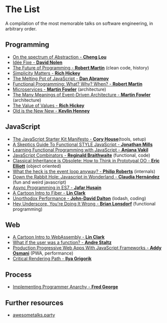 # The List
A compilation of the most memorable talks on software engineering, in arbitrary order.

## Programming
* [On the spectrum of Abstraction - **Cheng Lou**](https://www.youtube.com/watch?v=mVVNJKv9esE)
* [Idée Fixe - **David Nolen**](https://www.youtube.com/watch?v=lzXHMy4ewtM)
* [The Future of Programming - **Robert Martin**](https://www.youtube.com/watch?v=ecIWPzGEbFc&t=1638s) (clean code, history)
* [Simplicity Matters - **Rich Hickey**](https://www.youtube.com/watch?v=rI8tNMsozo0)
* [The Melting Pot of JavaScript - **Dan Abramov**](https://www.youtube.com/watch?v=G39lKaONAlA)
* [Functional Programming: What? Why? When? - **Robert Martin**](https://vimeo.com/97514630)
* [Microservices - **Martin Fowler**](https://www.youtube.com/watch?v=wgdBVIX9ifA) (architecture)
* [The Many Meanings of Event-Driven Architecture - **Martin Fowler**](https://www.youtube.com/watch?v=STKCRSUsyP0) (architecture)
* [The Value of Values - **Rich Hickey**](https://www.infoq.com/presentations/Value-Values)
* [Old is the New New - **Kevlin Henney**](https://www.youtube.com/watch?v=AbgsfeGvg3E)

## JavaScript
* [The JavaScript Starter Kit Manifesto - **Cory House**](https://www.youtube.com/watch?v=jubd2opc4Ps)(tools, setup)
* [A Skeptics Guide To Functional STYLE JavaScript - **Jonathan Mills**](https://www.youtube.com/watch?v=oF9XTJoScOE)
* [Learning Functional Programming with JavaScript - **Anjana Vakil**](https://www.youtube.com/watch?v=e-5obm1G_FY)
* [JavaScript Combinators - **Reginald Braithwaite**](https://www.youtube.com/watch?v=3t75HPU2c44) (functional, code)
* [Classical Inheritance is Obsolete: How to Think in Prototypal OO - **Eric Elliott**](https://www.youtube.com/watch?v=lKCCZTUx0sI) (object oriented)
* [What the heck is the event loop anyway? - **Philip Roberts**](https://www.youtube.com/watch?v=8aGhZQkoFbQ) (internals)
* [Down the Rabbit Hole: Javascript in Wonderland - **Claudia Hernández**](https://www.youtube.com/watch?v=gE9xn-KOp1I) (fun and weird javascript)
* [Async Programming in ES7 - **Jafar Husain**](https://www.youtube.com/watch?v=lil4YCCXRYc)
* [A Cartoon Intro to Fiber - **Lin Clark**](https://www.youtube.com/watch?v=ZCuYPiUIONs)
* [Unorthodox Performance - **John-David Dalton**](https://www.youtube.com/watch?v=NthmeLEhDDM) (lodash, coding)
* [Hey Underscore, You're Doing It Wrong - **Brian Lonsdorf**](https://www.youtube.com/watch?v=m3svKOdZijA) (functional programming)

## Web
* [A Cartoon Intro to WebAssembly - **Lin Clark**](https://www.youtube.com/watch?v=HktWin_LPf4)
* [What if the user was a function? - **Andre Staltz**](https://www.youtube.com/watch?v=1zj7M1LnJV4)
* [Production Progressive Web Apps With JavaScript Frameworks - **Addy Osmani**](https://www.youtube.com/watch?v=aCMbSyngXB4) (PWA, performance)
* [Critical Rendering Path - **Ilya Grigorik**](https://www.youtube.com/watch?v=PkOBnYxqj3k)

## Process
* [Implementing Programmer Anarchy - **Fred George**](https://www.youtube.com/watch?v=tIxHmsWCd7g)

## Further resources
* [awesometalks.party](https://awesometalks.party/)
